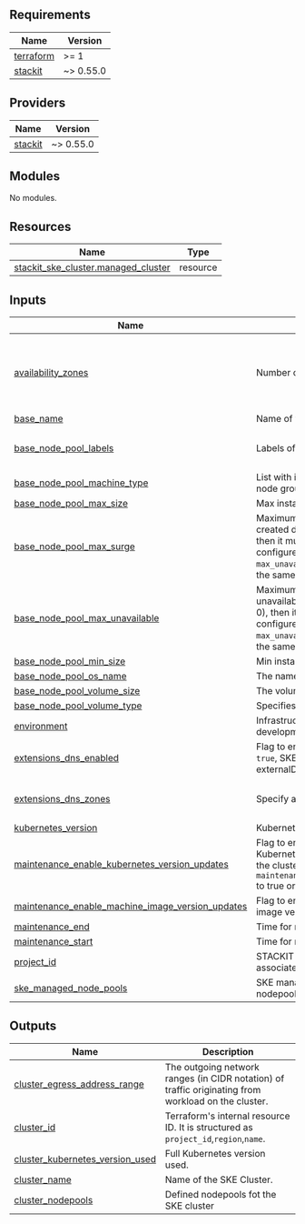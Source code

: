 ## Requirements

| Name | Version |
|------|---------|
| <a name="requirement_terraform"></a> [terraform](#requirement\_terraform) | >= 1 |
| <a name="requirement_stackit"></a> [stackit](#requirement\_stackit) | ~> 0.55.0 |

## Providers

| Name | Version |
|------|---------|
| <a name="provider_stackit"></a> [stackit](#provider\_stackit) | ~> 0.55.0 |

## Modules

No modules.

## Resources

| Name | Type |
|------|------|
| [stackit_ske_cluster.managed_cluster](https://registry.terraform.io/providers/stackitcloud/stackit/latest/docs/resources/ske_cluster) | resource |

## Inputs

| Name | Description | Type | Default | Required |
|------|-------------|------|---------|:--------:|
| <a name="input_availability_zones"></a> [availability\_zones](#input\_availability\_zones) | Number of availability zones | `list(string)` | <pre>[<br/>  "eu01-1",<br/>  "eu01-2",<br/>  "eu01-3",<br/>  "eu01-m"<br/>]</pre> | no |
| <a name="input_base_name"></a> [base\_name](#input\_base\_name) | Name of your base infrastructure cluster. | `string` | `"my-project"` | no |
| <a name="input_base_node_pool_labels"></a> [base\_node\_pool\_labels](#input\_base\_node\_pool\_labels) | Labels of the base node group | `any` | <pre>{<br/>  "base_nodepool": "base"<br/>}</pre> | no |
| <a name="input_base_node_pool_machine_type"></a> [base\_node\_pool\_machine\_type](#input\_base\_node\_pool\_machine\_type) | List with instance types that are used in the base node group | `string` | `"c1.2"` | no |
| <a name="input_base_node_pool_max_size"></a> [base\_node\_pool\_max\_size](#input\_base\_node\_pool\_max\_size) | Max instance count of the base node group | `number` | `3` | no |
| <a name="input_base_node_pool_max_surge"></a> [base\_node\_pool\_max\_surge](#input\_base\_node\_pool\_max\_surge) | Maximum number of additional VMs that are created during an update. If set (larger than 0), then it must be at least the amount of zones configured for the nodepool. The `max_surge` and `max_unavailable` fields cannot both be unset at the same time. | `number` | `2` | no |
| <a name="input_base_node_pool_max_unavailable"></a> [base\_node\_pool\_max\_unavailable](#input\_base\_node\_pool\_max\_unavailable) | Maximum number of VMs that that can be unavailable during an update. If set (larger than 0), then it must be at least the amount of zones configured for the nodepool. The `max_surge` and `max_unavailable` fields cannot both be unset at the same time. | `number` | `0` | no |
| <a name="input_base_node_pool_min_size"></a> [base\_node\_pool\_min\_size](#input\_base\_node\_pool\_min\_size) | Min instance count of the base node group | `number` | `2` | no |
| <a name="input_base_node_pool_os_name"></a> [base\_node\_pool\_os\_name](#input\_base\_node\_pool\_os\_name) | The name of the OS image. | `string` | `"flatcar"` | no |
| <a name="input_base_node_pool_volume_size"></a> [base\_node\_pool\_volume\_size](#input\_base\_node\_pool\_volume\_size) | The volume size in GB. | `number` | `20` | no |
| <a name="input_base_node_pool_volume_type"></a> [base\_node\_pool\_volume\_type](#input\_base\_node\_pool\_volume\_type) | Specifies the volume type. | `string` | `"storage_premium_perf1"` | no |
| <a name="input_environment"></a> [environment](#input\_environment) | Infrastructure environment name (e.g. development, staging, production). | `string` | `"development"` | no |
| <a name="input_extensions_dns_enabled"></a> [extensions\_dns\_enabled](#input\_extensions\_dns\_enabled) | Flag to enable/disable DNS extensions. If set to `true`, SKE will then use an integrated version of externalDNS. | `bool` | `true` | no |
| <a name="input_extensions_dns_zones"></a> [extensions\_dns\_zones](#input\_extensions\_dns\_zones) | Specify a list of domain filters for externalDNS. | `list(string)` | <pre>[<br/>  "my-project.runs.onstackit.cloud"<br/>]</pre> | no |
| <a name="input_kubernetes_version"></a> [kubernetes\_version](#input\_kubernetes\_version) | Kubernetes version | `string` | `"1.31"` | no |
| <a name="input_maintenance_enable_kubernetes_version_updates"></a> [maintenance\_enable\_kubernetes\_version\_updates](#input\_maintenance\_enable\_kubernetes\_version\_updates) | Flag to enable/disable auto-updates of the Kubernetes version. SKE automatically updates the cluster Kubernetes version if you have set `maintenance.enable_kubernetes_version_updates` to true or if there is a mandatory update. | `bool` | `true` | no |
| <a name="input_maintenance_enable_machine_image_version_updates"></a> [maintenance\_enable\_machine\_image\_version\_updates](#input\_maintenance\_enable\_machine\_image\_version\_updates) | Flag to enable/disable auto-updates of the OS image version. | `bool` | `true` | no |
| <a name="input_maintenance_end"></a> [maintenance\_end](#input\_maintenance\_end) | Time for maintenance window end. | `string` | `"02:00:00Z"` | no |
| <a name="input_maintenance_start"></a> [maintenance\_start](#input\_maintenance\_start) | Time for maintenance window start. | `string` | `"01:00:00Z"` | no |
| <a name="input_project_id"></a> [project\_id](#input\_project\_id) | STACKIT project ID to which the cluster is associated. | `string` | n/a | yes |
| <a name="input_ske_managed_node_pools"></a> [ske\_managed\_node\_pools](#input\_ske\_managed\_node\_pools) | SKE managed nodepools in addition to the base nodepool | `any` | `{}` | no |

## Outputs

| Name | Description |
|------|-------------|
| <a name="output_cluster_egress_address_range"></a> [cluster\_egress\_address\_range](#output\_cluster\_egress\_address\_range) | The outgoing network ranges (in CIDR notation) of traffic originating from workload on the cluster. |
| <a name="output_cluster_id"></a> [cluster\_id](#output\_cluster\_id) | Terraform's internal resource ID. It is structured as `project_id`,`region`,`name`. |
| <a name="output_cluster_kubernetes_version_used"></a> [cluster\_kubernetes\_version\_used](#output\_cluster\_kubernetes\_version\_used) | Full Kubernetes version used. |
| <a name="output_cluster_name"></a> [cluster\_name](#output\_cluster\_name) | Name of the SKE Cluster. |
| <a name="output_cluster_nodepools"></a> [cluster\_nodepools](#output\_cluster\_nodepools) | Defined nodepools fot the SKE cluster |
